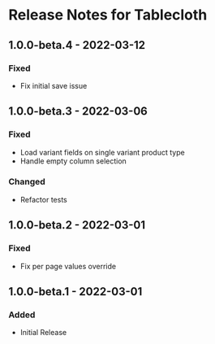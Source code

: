 # Release Notes for Tablecloth

## 1.0.0-beta.4 - 2022-03-12
### Fixed
- Fix initial save issue

## 1.0.0-beta.3 - 2022-03-06
### Fixed
- Load variant fields on single variant product type
- Handle empty column selection
### Changed
- Refactor tests

## 1.0.0-beta.2 - 2022-03-01
### Fixed
- Fix per page values override

## 1.0.0-beta.1 - 2022-03-01
### Added
- Initial Release